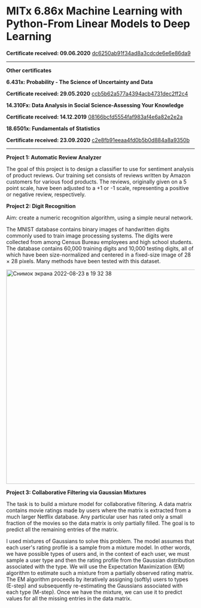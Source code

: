 # MITx 6.86x Machine Learning with Python-From Linear Models to Deep Learning

**Certificate received: 09.06.2020** [dc6250ab91f34ad8a3cdcde6e6e86da9](https://courses.edx.org/certificates/dc6250ab91f34ad8a3cdcde6e6e86da9)
__________
**Other certificates**

**6.431x: Probability - The Science of Uncertainty and Data**

**Certificate received: 29.05.2020** [ccb5b62a577a4394acb4731dec2ff2c4](https://courses.edx.org/certificates/ccb5b62a577a4394acb4731dec2ff2c4)

**14.310Fx: Data Analysis in Social Science-Assessing Your Knowledge**

**Certificate received: 14.12.2019** [08166bcfd5554faf983af4e6a82e2e2a](https://courses.edx.org/certificates/08166bcfd5554faf983af4e6a82e2e2a)

**18.6501x: Fundamentals of Statistics**

**Certificate received: 23.09.2020** [c2e8fb91eeaa4fd0b5b0d884a8a9350b](https://courses.edx.org/certificates/c2e8fb91eeaa4fd0b5b0d884a8a9350b)
____________


**Project 1: Automatic Review Analyzer** 

The goal of this project is to design a classifier to use for sentiment analysis of product reviews. Our training set consists of reviews written by Amazon customers for various food products. The reviews, originally given on a 5 point scale, have been adjusted to a +1 or -1 scale, representing a positive or negative review, respectively. 

**Project 2: Digit Recognition** 

Aim: create a numeric recognition algorithm, using a simple neural network.  

The MNIST database contains binary images of handwritten digits commonly used to train image processing systems. The digits were collected from among Census Bureau employees and high school students. The database contains 60,000 training digits and 10,000 testing digits, all of which have been size-normalized and centered in a fixed-size image of 28 × 28 pixels. Many methods have been tested with this dataset. 

<img width="572" alt="Снимок экрана 2022-08-23 в 19 32 38" src="https://user-images.githubusercontent.com/55465730/186226216-f3c79675-07ff-4ad3-bfbc-35ad7c1a50ab.png">

**Project 3: Collaborative Filtering via Gaussian Mixtures** 

The task is to build a mixture model for collaborative filtering. A data matrix contains movie ratings made by users where the matrix is extracted from a much larger Netflix database. Any particular user has rated only a small fraction of the movies so the data matrix is only partially filled. The goal is to predict all the remaining entries of the matrix.

I used mixtures of Gaussians to solve this problem. The model assumes that each user's rating profile is a sample from a mixture model. In other words, we have  possible types of users and, in the context of each user, we must sample a user type and then the rating profile from the Gaussian distribution associated with the type. We will use the Expectation Maximization (EM) algorithm to estimate such a mixture from a partially observed rating matrix. The EM algorithm proceeds by iteratively assigning (softly) users to types (E-step) and subsequently re-estimating the Gaussians associated with each type (M-step). Once we have the mixture, we can use it to predict values for all the missing entries in the data matrix.

